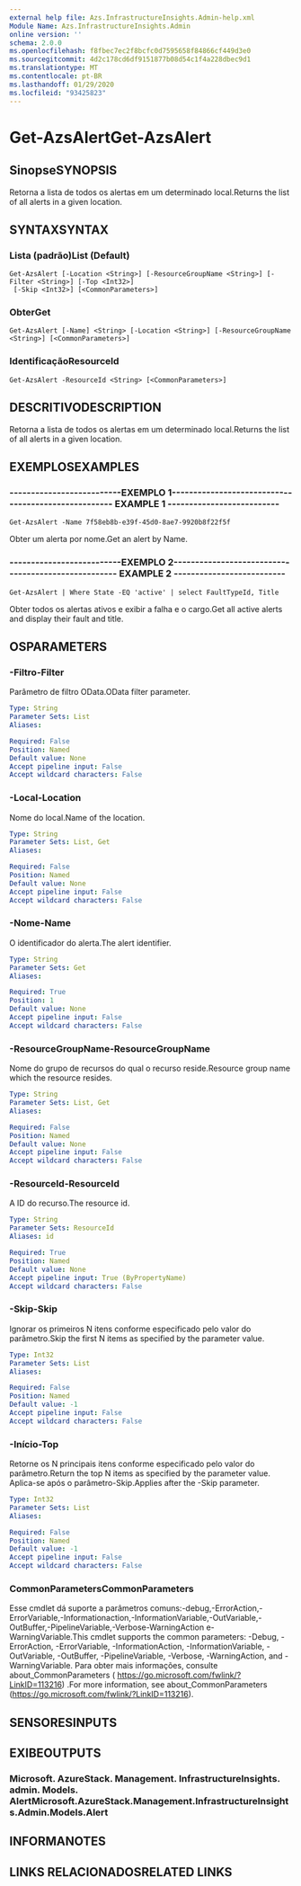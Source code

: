 ```yaml
---
external help file: Azs.InfrastructureInsights.Admin-help.xml
Module Name: Azs.InfrastructureInsights.Admin
online version: ''
schema: 2.0.0
ms.openlocfilehash: f8fbec7ec2f8bcfc0d7595658f84866cf449d3e0
ms.sourcegitcommit: 4d2c178cd6df9151877b08d54c1f4a228dbec9d1
ms.translationtype: MT
ms.contentlocale: pt-BR
ms.lasthandoff: 01/29/2020
ms.locfileid: "93425823"
---
```

# <span data-ttu-id="8c42b-101">Get-AzsAlert</span><span class="sxs-lookup"><span data-stu-id="8c42b-101">Get-AzsAlert</span></span>

## <span data-ttu-id="8c42b-102">Sinopse</span><span class="sxs-lookup"><span data-stu-id="8c42b-102">SYNOPSIS</span></span>
<span data-ttu-id="8c42b-103">Retorna a lista de todos os alertas em um determinado local.</span><span class="sxs-lookup"><span data-stu-id="8c42b-103">Returns the list of all alerts in a given location.</span></span>

## <span data-ttu-id="8c42b-104">SYNTAX</span><span class="sxs-lookup"><span data-stu-id="8c42b-104">SYNTAX</span></span>

### <span data-ttu-id="8c42b-105">Lista (padrão)</span><span class="sxs-lookup"><span data-stu-id="8c42b-105">List (Default)</span></span>
```
Get-AzsAlert [-Location <String>] [-ResourceGroupName <String>] [-Filter <String>] [-Top <Int32>]
 [-Skip <Int32>] [<CommonParameters>]
```

### <span data-ttu-id="8c42b-106">Obter</span><span class="sxs-lookup"><span data-stu-id="8c42b-106">Get</span></span>
```
Get-AzsAlert [-Name] <String> [-Location <String>] [-ResourceGroupName <String>] [<CommonParameters>]
```

### <span data-ttu-id="8c42b-107">Identificação</span><span class="sxs-lookup"><span data-stu-id="8c42b-107">ResourceId</span></span>
```
Get-AzsAlert -ResourceId <String> [<CommonParameters>]
```

## <span data-ttu-id="8c42b-108">DESCRITIVO</span><span class="sxs-lookup"><span data-stu-id="8c42b-108">DESCRIPTION</span></span>
<span data-ttu-id="8c42b-109">Retorna a lista de todos os alertas em um determinado local.</span><span class="sxs-lookup"><span data-stu-id="8c42b-109">Returns the list of all alerts in a given location.</span></span>

## <span data-ttu-id="8c42b-110">EXEMPLOS</span><span class="sxs-lookup"><span data-stu-id="8c42b-110">EXAMPLES</span></span>

### <span data-ttu-id="8c42b-111">--------------------------EXEMPLO 1--------------------------</span><span class="sxs-lookup"><span data-stu-id="8c42b-111">-------------------------- EXAMPLE 1 --------------------------</span></span>
```
Get-AzsAlert -Name 7f58eb8b-e39f-45d0-8ae7-9920b8f22f5f
```

<span data-ttu-id="8c42b-112">Obter um alerta por nome.</span><span class="sxs-lookup"><span data-stu-id="8c42b-112">Get an alert by Name.</span></span>

### <span data-ttu-id="8c42b-113">--------------------------EXEMPLO 2--------------------------</span><span class="sxs-lookup"><span data-stu-id="8c42b-113">-------------------------- EXAMPLE 2 --------------------------</span></span>
```
Get-AzsAlert | Where State -EQ 'active' | select FaultTypeId, Title
```

<span data-ttu-id="8c42b-114">Obter todos os alertas ativos e exibir a falha e o cargo.</span><span class="sxs-lookup"><span data-stu-id="8c42b-114">Get all active alerts and display their fault and title.</span></span>

## <span data-ttu-id="8c42b-115">OS</span><span class="sxs-lookup"><span data-stu-id="8c42b-115">PARAMETERS</span></span>

### <span data-ttu-id="8c42b-116">-Filtro</span><span class="sxs-lookup"><span data-stu-id="8c42b-116">-Filter</span></span>
<span data-ttu-id="8c42b-117">Parâmetro de filtro OData.</span><span class="sxs-lookup"><span data-stu-id="8c42b-117">OData filter parameter.</span></span>

```yaml
Type: String
Parameter Sets: List
Aliases: 

Required: False
Position: Named
Default value: None
Accept pipeline input: False
Accept wildcard characters: False
```

### <span data-ttu-id="8c42b-118">-Local</span><span class="sxs-lookup"><span data-stu-id="8c42b-118">-Location</span></span>
<span data-ttu-id="8c42b-119">Nome do local.</span><span class="sxs-lookup"><span data-stu-id="8c42b-119">Name of the location.</span></span>

```yaml
Type: String
Parameter Sets: List, Get
Aliases: 

Required: False
Position: Named
Default value: None
Accept pipeline input: False
Accept wildcard characters: False
```

### <span data-ttu-id="8c42b-120">-Nome</span><span class="sxs-lookup"><span data-stu-id="8c42b-120">-Name</span></span>
<span data-ttu-id="8c42b-121">O identificador do alerta.</span><span class="sxs-lookup"><span data-stu-id="8c42b-121">The alert identifier.</span></span>

```yaml
Type: String
Parameter Sets: Get
Aliases: 

Required: True
Position: 1
Default value: None
Accept pipeline input: False
Accept wildcard characters: False
```

### <span data-ttu-id="8c42b-122">-ResourceGroupName</span><span class="sxs-lookup"><span data-stu-id="8c42b-122">-ResourceGroupName</span></span>
<span data-ttu-id="8c42b-123">Nome do grupo de recursos do qual o recurso reside.</span><span class="sxs-lookup"><span data-stu-id="8c42b-123">Resource group name which the resource resides.</span></span>

```yaml
Type: String
Parameter Sets: List, Get
Aliases: 

Required: False
Position: Named
Default value: None
Accept pipeline input: False
Accept wildcard characters: False
```

### <span data-ttu-id="8c42b-124">-ResourceId</span><span class="sxs-lookup"><span data-stu-id="8c42b-124">-ResourceId</span></span>
<span data-ttu-id="8c42b-125">A ID do recurso.</span><span class="sxs-lookup"><span data-stu-id="8c42b-125">The resource id.</span></span>

```yaml
Type: String
Parameter Sets: ResourceId
Aliases: id

Required: True
Position: Named
Default value: None
Accept pipeline input: True (ByPropertyName)
Accept wildcard characters: False
```

### <span data-ttu-id="8c42b-126">-Skip</span><span class="sxs-lookup"><span data-stu-id="8c42b-126">-Skip</span></span>
<span data-ttu-id="8c42b-127">Ignorar os primeiros N itens conforme especificado pelo valor do parâmetro.</span><span class="sxs-lookup"><span data-stu-id="8c42b-127">Skip the first N items as specified by the parameter value.</span></span>

```yaml
Type: Int32
Parameter Sets: List
Aliases: 

Required: False
Position: Named
Default value: -1
Accept pipeline input: False
Accept wildcard characters: False
```

### <span data-ttu-id="8c42b-128">-Início</span><span class="sxs-lookup"><span data-stu-id="8c42b-128">-Top</span></span>
<span data-ttu-id="8c42b-129">Retorne os N principais itens conforme especificado pelo valor do parâmetro.</span><span class="sxs-lookup"><span data-stu-id="8c42b-129">Return the top N items as specified by the parameter value.</span></span>
<span data-ttu-id="8c42b-130">Aplica-se após o parâmetro-Skip.</span><span class="sxs-lookup"><span data-stu-id="8c42b-130">Applies after the -Skip parameter.</span></span>

```yaml
Type: Int32
Parameter Sets: List
Aliases: 

Required: False
Position: Named
Default value: -1
Accept pipeline input: False
Accept wildcard characters: False
```

### <span data-ttu-id="8c42b-131">CommonParameters</span><span class="sxs-lookup"><span data-stu-id="8c42b-131">CommonParameters</span></span>
<span data-ttu-id="8c42b-132">Esse cmdlet dá suporte a parâmetros comuns:-debug,-ErrorAction,-ErrorVariable,-Informationaction,-InformationVariable,-OutVariable,-OutBuffer,-PipelineVariable,-Verbose-WarningAction e-WarningVariable.</span><span class="sxs-lookup"><span data-stu-id="8c42b-132">This cmdlet supports the common parameters: -Debug, -ErrorAction, -ErrorVariable, -InformationAction, -InformationVariable, -OutVariable, -OutBuffer, -PipelineVariable, -Verbose, -WarningAction, and -WarningVariable.</span></span> <span data-ttu-id="8c42b-133">Para obter mais informações, consulte about_CommonParameters ( https://go.microsoft.com/fwlink/?LinkID=113216) .</span><span class="sxs-lookup"><span data-stu-id="8c42b-133">For more information, see about_CommonParameters (https://go.microsoft.com/fwlink/?LinkID=113216).</span></span>

## <span data-ttu-id="8c42b-134">SENSORES</span><span class="sxs-lookup"><span data-stu-id="8c42b-134">INPUTS</span></span>

## <span data-ttu-id="8c42b-135">EXIBE</span><span class="sxs-lookup"><span data-stu-id="8c42b-135">OUTPUTS</span></span>

### <span data-ttu-id="8c42b-136">Microsoft. AzureStack. Management. InfrastructureInsights. admin. Models. Alert</span><span class="sxs-lookup"><span data-stu-id="8c42b-136">Microsoft.AzureStack.Management.InfrastructureInsights.Admin.Models.Alert</span></span>

## <span data-ttu-id="8c42b-137">INFORMA</span><span class="sxs-lookup"><span data-stu-id="8c42b-137">NOTES</span></span>

## <span data-ttu-id="8c42b-138">LINKS RELACIONADOS</span><span class="sxs-lookup"><span data-stu-id="8c42b-138">RELATED LINKS</span></span>

